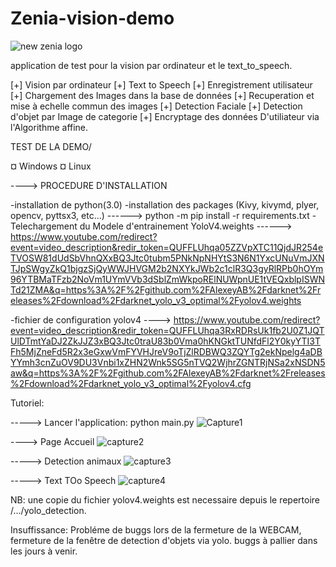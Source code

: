 # Zenia-vision-demo
![new zenia logo](https://user-images.githubusercontent.com/84296565/157686583-9bb301aa-79c4-42f9-81cf-4835593cc703.png)

application de test pour la vision par ordinateur et le text_to_speech.

[+] Vision par ordinateur
[+] Text to Speech
[+] Enregistrement utilisateur
[+] Chargement des Images dans la base de données
[+] Recuperation et mise à echelle commun des images
[+] Detection Faciale
[+] Detection d'objet par Image de categorie
[+] Encryptage des données D'utiliateur via l'Algorithme affine.

TEST DE LA DEMO/

¤ Windows 
¤ Linux



----> PROCEDURE D'INSTALLATION

-installation de python(3.0)
-installation des packages (Kivy, kivymd, plyer, opencv, pyttsx3, etc...) ------> python -m pip install -r requirements.txt
-Telechargement du Modele d'entrainement YoloV4.weights ------> https://www.youtube.com/redirect?event=video_description&redir_token=QUFFLUhqa05ZZVpXTC11QjdJR254eTVOSW81dUdSbVhnQXxBQ3Jtc0tubm5PNkNpNHYtS3N6N1YxcUNuVmJXNTJpSWgyZkQ1bjgzSjQyWWJHVGM2b2NXYkJWb2c1clR3Q3gyRlRPb0hOYm96YTBMaTFzb2NoVm1UYmVVb3dSblZmWkpoRElNUWpnUE1tVEQxblpISWNTd21ZMA&q=https%3A%2F%2Fgithub.com%2FAlexeyAB%2Fdarknet%2Freleases%2Fdownload%2Fdarknet_yolo_v3_optimal%2Fyolov4.weights

-fichier de configuration yolov4 ----> https://www.youtube.com/redirect?event=video_description&redir_token=QUFFLUhqa3RxRDRsUk1fb2U0Z1JQTUlDTmtYaDJ2ZkJJZ3xBQ3Jtc0traU83b0Vma0hKNGktTUNfdFl2Y0kyYTI3TFh5MjZneFd5R2x3eGxwVmFYVHJreV9oTjZlRDBWQ3ZQYTg2ekNpelg4aDBYYmh3cnZuOV9DU3Vnbi1xZHN2Wnk5SG5nTVQ2WjhrZGNTRjNSa2xNSDN5aw&q=https%3A%2F%2Fgithub.com%2FAlexeyAB%2Fdarknet%2Freleases%2Fdownload%2Fdarknet_yolo_v3_optimal%2Fyolov4.cfg


Tutoriel:

-----> Lancer l'application: python main.py
![Capture1](https://user-images.githubusercontent.com/84296565/157692989-08ae4e7f-7b6b-4602-8be4-7b38c13f7a8b.PNG)


----> Page Accueil
![capture2](https://user-images.githubusercontent.com/84296565/157693153-e8c0df3e-cc54-41c8-9fad-5679cef08d31.PNG)


-----> Detection animaux
![capture3](https://user-images.githubusercontent.com/84296565/157693309-8c732537-73d5-487b-859b-4d8ec6921b5d.PNG)


-----> Text TOo Speech
![capture4](https://user-images.githubusercontent.com/84296565/157693435-7c19303e-4189-4910-a873-589936d3ebab.PNG)


NB: une copie du fichier yolov4.weights est necessaire depuis le repertoire /.../yolo_detection.

Insuffissance: Probléme de buggs lors de la fermeture de la WEBCAM, fermeture de la fenêtre de detection d'objets via yolo.
buggs à pallier dans les jours à venir.
